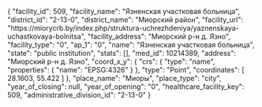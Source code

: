 {
    "facility_id": 509,
    "facility_name": "Язненская участковая больница",
    "district_id": "2-13-0",
    "district_name": "Миорский район",
    "facility_url": "https:\/\/miorycrb.by\/index.php\/struktura-uchrezhdeniya\/yaznenskaya-uchastkovaya-bolnitsa",
    "facility_address": "Миорский р-н д. Язно",
    "facility_type": "0",
    "ap_1": "0",
    "name": "Язненская участковая больница",
    "state": "public institution",
    "stats": [],
    "med_id": 10214389,
    "address": "Миорский р-н д. Язно",
    "coord_x_y": {
        "crs": {
            "type": "name",
            "properties": {
                "name": "EPSG:4326"
            }
        },
        "type": "Point",
        "coordinates": [
            28.1603,
            55.422
        ]
    },
    "place_name": "Миоры",
    "place_type": "city",
    "year_of_closing": null,
    "year_of_opening": "0",
    "healthcare_facility_key": 509,
    "administrative_division_id": "2-13-0"
}